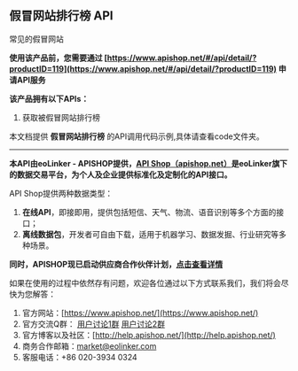 ## 假冒网站排行榜 API
常见的假冒网站

**使用该产品前，您需要通过 [https://www.apishop.net/#/api/detail/?productID=119](https://www.apishop.net/#/api/detail/?productID=119) 申请API服务**

**该产品拥有以下APIs：**
1. 获取被假冒网站排行榜
	
本文档提供 **假冒网站排行榜** 的API调用代码示例,具体请查看code文件夹。

---

**本API由eoLinker - APISHOP提供，[API Shop（apishop.net）](https://www.apishop.net/)是eoLinker旗下的数据交易平台，为个人及企业提供标准化及定制化的API接口。**

API Shop提供两种数据类型：
1. **在线API**，即接即用，提供包括短信、天气、物流、语音识别等多个方面的接口；
2. **离线数据包**，开发者可自由下载，适用于机器学习、数据发掘、行业研究等多种场景。

**同时，APISHOP现已启动供应商合作伙伴计划，[点击查看详情](https://www.apishop.net/#/supplier "点击查看")**

如果在使用的过程中依然存有问题，欢迎各位通过以下方式联系我们，我们将会尽快为您解答：
1. 官方网站：[https://www.apishop.net/](https://www.apishop.net/)
2. 官方交流Q群：
[用户讨论1群](https://jq.qq.com/?_wv=1027&k=5ERvgpf)
[用户讨论2群](https://jq.qq.com/?_wv=1027&k=5hHken8)
3. 官方博客以及社区：[http://help.apishop.net/](http://help.apishop.net/)
4. 商务合作邮箱：market@eolinker.com
5. 客服电话：+86 020-3934 0324
